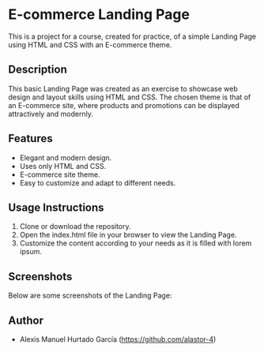 # E-commerce Landing Page

This is a project for a course, created for practice, of a simple Landing Page using HTML and CSS with an E-commerce theme.

## Description

This basic Landing Page was created as an exercise to showcase web design and layout skills using HTML and CSS. The chosen theme is that of an E-commerce site, where products and promotions can be displayed attractively and modernly.

## Features

- Elegant and modern design.
- Uses only HTML and CSS.
- E-commerce site theme.
- Easy to customize and adapt to different needs.

## Usage Instructions

1. Clone or download the repository.
2. Open the index.html file in your browser to view the Landing Page.
3. Customize the content according to your needs as it is filled with lorem ipsum.

## Screenshots

Below are some screenshots of the Landing Page:

## Author

- Alexis Manuel Hurtado García (<https://github.com/alastor-4>)
